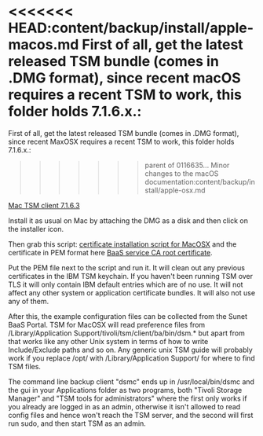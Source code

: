 <<<<<<< HEAD:content/backup/install/apple-macos.md
First of all, get the latest released TSM bundle (comes in .DMG format), since recent macOS requires a recent TSM to work, this folder holds 7.1.6.x.:
=======
First of all, get the latest released TSM bundle (comes in .DMG format), since recent MaxOSX requires a recent TSM to work, this folder holds 7.1.6.x.:
>>>>>>> parent of 0116635... Minor changes to the macOS documentation:content/backup/install/apple-osx.md

[Mac TSM client 7.1.6.3](https://www3.software.ibm.com/storage/tivoli-storage-management/patches/client/v7r1/Mac/v716/7.1.6.3-TIV-TSMBAC-Mac.dmg)

Install it as usual on Mac by attaching the DMG as a disk and then click on the installer icon.

Then grab this script:
[certificate installation script for MacOSX](https://raw.githubusercontent.com/IPnett/cloud-BaaS/master/pki/IPnett-Cloud-Root-CA-macosx.sh) and the certificate in PEM format here [BaaS service CA root certificate](https://raw.githubusercontent.com/IPnett/cloud-BaaS/master/pki/IPnett-Cloud-Root-CA.pem).

Put the PEM file next to the script and run it. It will clean out any previous certificates in the IBM TSM keychain. If you haven't been running TSM over TLS it will only contain IBM default entries which are of no use. It will not affect any other system or application certificate bundles. It will also not use any of them.

After this, the example configuration files can be collected from the Sunet BaaS Portal. TSM for MacOSX will read preference files from /Library/Application Support/tivoli/tsm/client/ba/bin/dsm.* but apart from that works like any other Unix system in terms of how to write Include/Exclude paths and so on. Any generic unix TSM guide will probably work if you replace /opt/ with /Library/Application Support/ for where to find TSM files.

The command line backup client "dsmc" ends up in /usr/local/bin/dsmc and the gui in your Applications folder as two programs, both "Tivoli Storage Manager" and "TSM tools for administrators" where the first only works if you already are logged in as an admin, otherwise it isn't allowed to read config files and hence won't reach the TSM server, and the second will first run sudo, and then start TSM as an admin.

